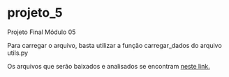 # projeto_5
Projeto Final Módulo 05

Para carregar o arquivo, basta utilizar a função carregar_dados do arquivo utils.py

Os arquivos que serão baixados e analisados se encontram [neste link.](https://drive.google.com/drive/u/0/folders/1H_uQc8UTzA1is3jjZjmrFRIabiOUHoIi)

